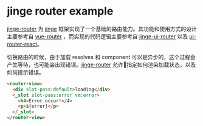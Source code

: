 # jinge router example

[jinge-router](https://github.com/jinge-design/jinge-router) 为 [jinge](https://github.com/jinge-design/jinge) 框架实现了一个基础的路由能力。其功能和使用方式的设计主要参考自 [vue-router](https://router.vuejs.org) ，而实现的代码逻辑主要参考自 [jinge-ui-router](https://github.com/jinge-design/jinge-ui-router) 以及 [ui-router-react](https://github.com/ui-router/react)。

切换路由的时候，由于加载 resolves 和 component 可以是异步的，这个过程会产生等待，也可能会出现错误。[jinge-router]() 允许指定如何渲染加载状态，以及如何提示错误。

````html
<router-view>
  <div slot-pass:default>loading</div>
  <_slot slot-pass:error vm:error>
    <h4>Error occur!</4>
    <p>${error}</p>
  </_slot>
</router-view>
````